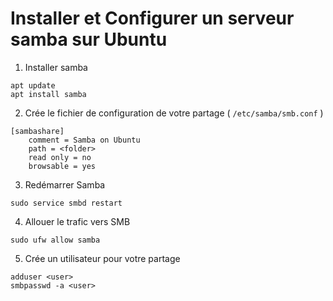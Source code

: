 # Installer et Configurer un serveur samba sur Ubuntu

1. Installer samba

```
apt update
apt install samba
```

2. Crée le fichier de configuration de votre partage ( `/etc/samba/smb.conf` )

```
[sambashare]
    comment = Samba on Ubuntu
    path = <folder>
    read only = no
    browsable = yes
```

3. Redémarrer Samba

```
sudo service smbd restart
```

4. Allouer le trafic vers SMB

```
sudo ufw allow samba
```

5. Crée un utilisateur pour votre partage

```
adduser <user>
smbpasswd -a <user>
```
